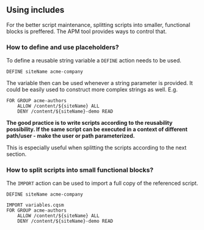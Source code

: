 ## Using includes
For the better script maintenance, splitting scripts into smaller, functional blocks is preffered. The APM tool provides ways to control that.

### How to define and use placeholders?
To define a reusable string variable a `DEFINE` action needs to be used.

```
DEFINE siteName acme-company
```

The variable then can be used whenever a string parameter is provided. It could be easily used to construct more complex strings as well. E.g.

```
FOR GROUP acme-authors
    ALLOW /content/${siteName} ALL
    DENY /content/${siteName}-demo READ
```

**The good practice is to write scripts according to the reusability possibility. If the same script can be executed in a context of different path/user - make the user or path parameterized.**

This is especially useful when splitting the scripts according to the next section.

### How to split scripts into small functional blocks?
The `IMPORT` action can be used to import a full copy of the referenced script.

```
DEFINE siteName acme-company
```

```
IMPORT variables.cqsm
FOR GROUP acme-authors
    ALLOW /content/${siteName} ALL
    DENY /content/${siteName}-demo READ

```
